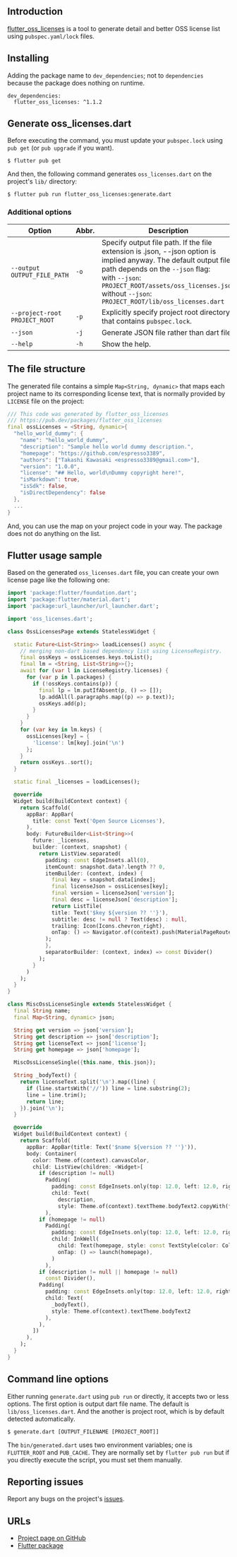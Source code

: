 ## Introduction

[flutter_oss_licenses](https://pub.dev/packages/flutter_oss_licenses) is a tool to generate detail and better OSS license list using `pubspec.yaml/lock` files.

## Installing

Adding the package name to `dev_dependencies`; not to `dependencies` because the package does nothing on runtime.

```
dev_dependencies:
  flutter_oss_licenses: ^1.1.2
```

## Generate oss_licenses.dart

Before executing the command, you must update your `pubspec.lock` using `pub get` (or `pub upgrade` if you want).

```shell
$ flutter pub get
```

And then, the following command generates `oss_licenses.dart` on the project's `lib/` directory:

```shell
$ flutter pub run flutter_oss_licenses:generate.dart
```

### Additional options

Option | Abbr. | Description
-------|-------|--------------
`--output OUTPUT_FILE_PATH` | `-o` | Specify output file path. If the file extension is .json, --json option is implied anyway. The default output file path depends on the `--json` flag:<br>with `--json`: `PROJECT_ROOT/assets/oss_licenses.json`<br>without `--json`: `PROJECT_ROOT/lib/oss_licenses.dart`
`--project-root PROJECT_ROOT` | `-p` | Explicitly specify project root directory that contains `pubspec.lock`.
`--json` | `-j` | Generate JSON file rather than dart file.
`--help` | `-h` | Show the help.

## The file structure

The generated file contains a simple `Map<String, dynamic>` that maps each project name to its corresponding license text, that is normally provided by `LICENSE` file on the project:

```dart
/// This code was generated by flutter_oss_licenses
/// https://pub.dev/packages/flutter_oss_licenses
final ossLicenses = <String, dynamic>{
  "hello_world_dummy": {
    "name": "hello_world_dummy",
    "description": "Sample hello world dummy description.",
    "homepage": "https://github.com/espresso3389",
    "authors": ["Takashi Kawasaki <espresso3389@gmail.com>"],
    "version": "1.0.0",
    "license": "## Hello, world\nDummy copyright here!",
    "isMarkdown": true,
    "isSdk": false,
    "isDirectDependency": false
  },
  ...
}
```

And, you can use the map on your project code in your way. The package does not do anything on the list.

## Flutter usage sample

Based on the generated `oss_licenses.dart` file, you can create your own license page like the following one:

```dart
import 'package:flutter/foundation.dart';
import 'package:flutter/material.dart';
import 'package:url_launcher/url_launcher.dart';

import 'oss_licenses.dart';

class OssLicensesPage extends StatelessWidget {

  static Future<List<String>> loadLicenses() async {
    // merging non-dart based dependency list using LicenseRegistry.
    final ossKeys = ossLicenses.keys.toList();
    final lm = <String, List<String>>{};
    await for (var l in LicenseRegistry.licenses) {
      for (var p in l.packages) {
        if (!ossKeys.contains(p)) {
          final lp = lm.putIfAbsent(p, () => []);
          lp.addAll(l.paragraphs.map((p) => p.text));
          ossKeys.add(p);
        }
      }
    }
    for (var key in lm.keys) {
      ossLicenses[key] = {
        'license': lm[key].join('\n')
      };
    }
    return ossKeys..sort();
  }

  static final _licenses = loadLicenses();

  @override
  Widget build(BuildContext context) {
    return Scaffold(
      appBar: AppBar(
        title: const Text('Open Source Licenses'),
      ),
      body: FutureBuilder<List<String>>(
        future: _licenses,
        builder: (context, snapshot) {
          return ListView.separated(
            padding: const EdgeInsets.all(0),
            itemCount: snapshot.data?.length ?? 0,
            itemBuilder: (context, index) {
              final key = snapshot.data[index];
              final licenseJson = ossLicenses[key];
              final version = licenseJson['version'];
              final desc = licenseJson['description'];
              return ListTile(
              title: Text('$key ${version ?? ''}'),
              subtitle: desc != null ? Text(desc) : null,
              trailing: Icon(Icons.chevron_right),
              onTap: () => Navigator.of(context).push(MaterialPageRoute(builder: (context) => MiscOssLicenseSingle(name: key, json: licenseJson)))
            );
            },
            separatorBuilder: (context, index) => const Divider()
          );
        }
      )
    );
  }
}

class MiscOssLicenseSingle extends StatelessWidget {
  final String name;
  final Map<String, dynamic> json;

  String get version => json['version'];
  String get description => json['description'];
  String get licenseText => json['license'];
  String get homepage => json['homepage'];

  MiscOssLicenseSingle({this.name, this.json});

  String _bodyText() {
    return licenseText.split('\n').map((line) {
      if (line.startsWith('//')) line = line.substring(2);
      line = line.trim();
      return line;
    }).join('\n');
  }

  @override
  Widget build(BuildContext context) {
    return Scaffold(
      appBar: AppBar(title: Text('$name ${version ?? ''}')),
      body: Container(
        color: Theme.of(context).canvasColor,
        child: ListView(children: <Widget>[
          if (description != null)
            Padding(
              padding: const EdgeInsets.only(top: 12.0, left: 12.0, right: 12.0),
              child: Text(
                description,
                style: Theme.of(context).textTheme.bodyText2.copyWith(fontWeight: FontWeight.bold))
            ),
          if (homepage != null)
            Padding(
              padding: const EdgeInsets.only(top: 12.0, left: 12.0, right: 12.0),
              child: InkWell(
                child: Text(homepage, style: const TextStyle(color: Colors.blue, decoration: TextDecoration.underline)),
                onTap: () => launch(homepage),
              )
            ),
          if (description != null || homepage != null)
            const Divider(),
          Padding(
            padding: const EdgeInsets.only(top: 12.0, left: 12.0, right: 12.0),
            child: Text(
              _bodyText(),
              style: Theme.of(context).textTheme.bodyText2
            ),
          ),
        ])
      ),
    );
  }
}
```

## Command line options

Either running `generate.dart` using `pub run` or directly, it accepts two or less options. 
The first option is output dart file name. The default is `lib/oss_licenses.dart`.
And the another is project root, which is by default detected automatically.

```shell
$ generate.dart [OUTPUT_FILENAME [PROJECT_ROOT]]
```

The `bin/generated.dart` uses two environment variables; one is `FLUTTER_ROOT` and `PUB_CACHE`. They are normally set by `flutter pub run` but if you directly execute the script, you must set them manually.

## Reporting issues

Report any bugs on the project's [issues](https://github.com/espresso3389/flutter_oss_licenses/issues).

## URLs

- [Project page on GitHub](https://github.com/espresso3389/flutter_oss_licenses)
- [Flutter package](https://pub.dev/packages/flutter_oss_licenses)
